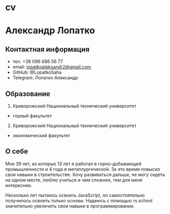 # cv
# Александр Лопатко
## Контактная информация
 + тел. +38 096 686 56 77
 + email: lopatkoaleksandr2@gmail.com
 + GitHub: @LopatkoSaha
 + Telegram: Лопатко Александр
## Образование
 1. Криворожский Национальный технический университет
  + горный факультет
 2. Криворожский Национальный технический университет
  + экономический факультет
## О себе
 Мне 39 лет, из которых 13 лет я работал в горно-добывающей промышленности и 4 года в металлургической. За это время повысил свои навыки в строительстве. Хочу развиваться дальше, не могу сидеть на одном месте, люблю учиться и чем сложнее, тем для меня интереснее.

Несколько лет пытаюсь освоить JavaScript, но самостоятельно получилось освоить только основы. Надеюсь с помощью rs.school значительно увеличить свои навыки в программировании.




